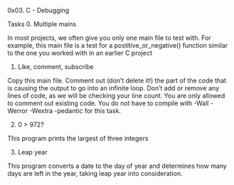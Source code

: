 0x03. C - Debugging

Tasks
0. Multiple mains

In most projects, we often give you only one main file to test with. For example, this main file is a test for a postitive_or_negative() function similar to the one you worked with in an earlier C project

1. Like, comment, subscribe

Copy this main file. Comment out (don’t delete it!) the part of the code that is causing the output to go into an infinite loop.
Don’t add or remove any lines of code, as we will be checking your line count. You are only allowed to comment out existing code.
You do not have to compile with -Wall -Werror -Wextra -pedantic for this task.

2. 0 > 972?

This program prints the largest of three integers

3. Leap year

This program converts a date to the day of year and determines how many days are left in the year, taking leap year into consideration.
